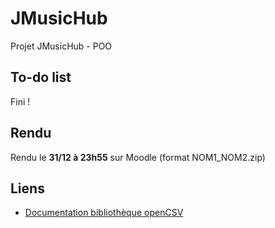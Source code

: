 # JMusicHub
Projet JMusicHub - POO

## To-do list
Fini !

## Rendu
Rendu le **31/12 à 23h55** sur Moodle (format NOM1_NOM2.zip)

## Liens
- [Documentation bibliothèque openCSV](https://opencsv.sourceforge.net)
